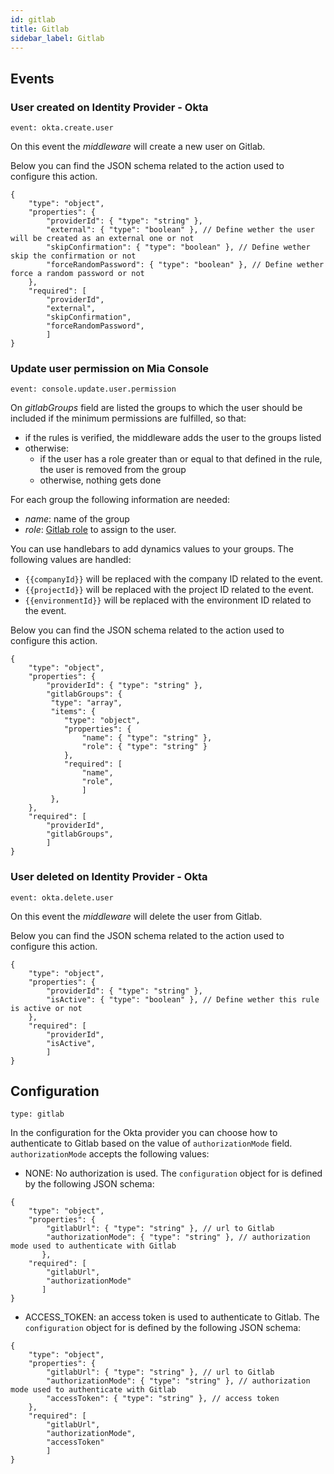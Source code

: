 ```yaml
---
id: gitlab
title: Gitlab
sidebar_label: Gitlab
---
```




## Events

### User created on Identity Provider - Okta
`event: okta.create.user`

On this event the *middleware* will create a new user on Gitlab.

Below you can find the JSON schema related to the action used to configure this action.
```jsonc
{
    "type": "object",
    "properties": {
        "providerId": { "type": "string" }, 
        "external": { "type": "boolean" }, // Define wether the user will be created as an external one or not
        "skipConfirmation": { "type": "boolean" }, // Define wether skip the confirmation or not
        "forceRandomPassword": { "type": "boolean" }, // Define wether force a random password or not
    },
    "required": [
        "providerId",
        "external",
        "skipConfirmation",
        "forceRandomPassword",
        ]
}

```
### Update user permission on Mia Console
`event: console.update.user.permission`

On *gitlabGroups* field are listed the groups to which the user should be included if the minimum permissions are fulfilled, so that:
- if the rules is verified, the middleware adds the user to the groups listed
- otherwise:
  - if the user has a role greater than or equal to that defined in the rule, the user is removed from the group
  - otherwise, nothing gets done

For each group the following information are needed:
- *name*: name of the group
- *role*: [Gitlab role](https://docs.gitlab.com/ee/api/members.html#roles) to assign to the user. 

You can use handlebars to add dynamics values to your groups. The following values are handled:
- `{{companyId}}` will be replaced with the company ID related to the event.
- `{{projectId}}` will be replaced with the project ID related to the event.
- `{{environmentId}}` will be replaced with the environment ID related to the event.

Below you can find the JSON schema related to the action used to configure this action.

```jsonc
{
    "type": "object",
    "properties": {
        "providerId": { "type": "string" }, 
        "gitlabGroups": {
         "type": "array",
         "items": {
            "type": "object",
            "properties": {
                "name": { "type": "string" }, 
                "role": { "type": "string" }
            },
            "required": [
                "name",
                "role",
                ]
         }, 
    },
    "required": [
        "providerId",
        "gitlabGroups",
        ]
}

```

### User deleted on Identity Provider - Okta
`event: okta.delete.user`

On this event the *middleware* will delete the user from Gitlab.

Below you can find the JSON schema related to the action used to configure this action.
```jsonc
{
    "type": "object",
    "properties": {
        "providerId": { "type": "string" }, 
        "isActive": { "type": "boolean" }, // Define wether this rule is active or not
    },
    "required": [
        "providerId",
        "isActive",
        ]
}

```

## Configuration
`type: gitlab`

In the configuration for the Okta provider you can choose how to authenticate to Gitlab based on the value of `authorizationMode` field.
`authorizationMode` accepts the following values:
- NONE: No authorization is used. The `configuration` object for is defined by the following JSON schema:

```jsonc
{
    "type": "object",
    "properties": {
        "gitlabUrl": { "type": "string" }, // url to Gitlab
        "authorizationMode": { "type": "string" }, // authorization mode used to authenticate with Gitlab
       },
    "required": [
        "gitlabUrl",
        "authorizationMode"
       ]
}

```
- ACCESS_TOKEN: an access token is used to authenticate to Gitlab. The `configuration` object for is defined by the following JSON schema:
```jsonc
{
    "type": "object",
    "properties": {
        "gitlabUrl": { "type": "string" }, // url to Gitlab
        "authorizationMode": { "type": "string" }, // authorization mode used to authenticate with Gitlab
        "accessToken": { "type": "string" }, // access token 
    },
    "required": [
        "gitlabUrl", 
        "authorizationMode", 
        "accessToken"
        ]
}

```
